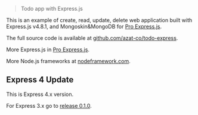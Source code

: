 > Todo app with Express.js

This is an example of create, read, update, delete web application built with Express.js v4.8.1, and Mongoskin&MongoDB for [Pro Express.js](http://proexpressjs.com).

The full source code is available at [github.com/azat-co/todo-express](http://github.com/azat-co/todo-express).

More Express.js in [Pro Express.js](http://proexpressjs.com).

More Node.js frameworks at [nodeframework.com](http://nodeframework.com).


## Express 4 Update

This is Express 4.x version.

For Express 3.x go to [release 0.1.0](https://github.com/azat-co/todo-express/releases/tag/v0.1.0).